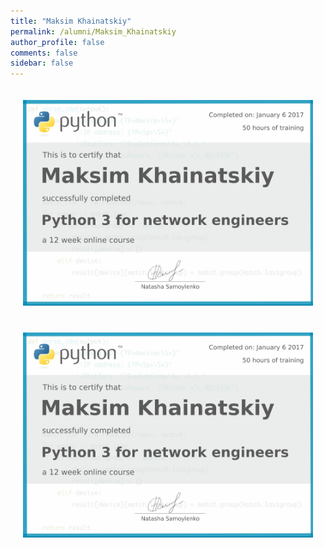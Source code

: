 ```yaml
---
title: "Maksim Khainatskiy"
permalink: /alumni/Maksim_Khainatskiy
author_profile: false
comments: false
sidebar: false
---
```


<div style="padding: 20px;">
  <img src="https://raw.githubusercontent.com/pyneng/pyneng.github.io/master/alumni/Maksim_Khainatskiy.png" alt="Python for network engineers">
</div>


<div style="padding: 20px;">
  <img src="https://raw.githubusercontent.com/pyneng/pyneng.github.io/master/alumni/Maksim_Khainatskiy_1.png" alt="Python for network engineers">
</div>

